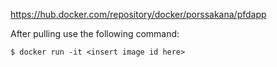 
https://hub.docker.com/repository/docker/porssakana/pfdapp


After pulling use the following command:
```console
$ docker run -it <insert image id here>
```
